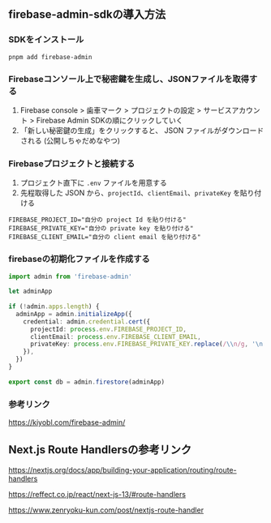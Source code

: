 ## firebase-admin-sdkの導入方法
### SDKをインストール
```shell
pnpm add firebase-admin
```

### Firebaseコンソール上で秘密鍵を生成し、JSONファイルを取得する
1. Firebase console > 歯車マーク > プロジェクトの設定 > サービスアカウント > Firebase Admin SDKの順にクリックしていく
2. 「新しい秘密鍵の生成」をクリックすると、 JSON ファイルがダウンロードされる (公開しちゃだめなやつ)

### Firebaseプロジェクトと接続する
1. プロジェクト直下に `.env` ファイルを用意する
2.  先程取得した JSON から、`projectId`、`clientEmail`、`privateKey` を貼り付ける

```env
FIREBASE_PROJECT_ID="自分の project Id を貼り付ける"
FIREBASE_PRIVATE_KEY="自分の private key を貼り付ける"
FIREBASE_CLIENT_EMAIL="自分の client email を貼り付ける"
```

### firebaseの初期化ファイルを作成する
```ts
import admin from 'firebase-admin'
 
let adminApp
 
if (!admin.apps.length) {
  adminApp = admin.initializeApp({
    credential: admin.credential.cert({
      projectId: process.env.FIREBASE_PROJECT_ID,
      clientEmail: process.env.FIREBASE_CLIENT_EMAIL,
      privateKey: process.env.FIREBASE_PRIVATE_KEY.replace(/\\n/g, '\n'),
    }),
  })
}
 
export const db = admin.firestore(adminApp)
```

### 参考リンク
https://kiyobl.com/firebase-admin/

## Next.js Route Handlersの参考リンク
https://nextjs.org/docs/app/building-your-application/routing/route-handlers

https://reffect.co.jp/react/next-js-13/#route-handlers

https://www.zenryoku-kun.com/post/nextjs-route-handler

